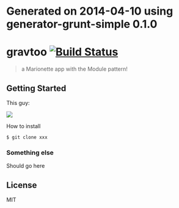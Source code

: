 # Generated on 2014-04-10 using generator-grunt-simple 0.1.0

# gravtoo [![Build Status](https://secure.travis-ci.org/rekarnar/gravtoo.png?branch=master)](https://travis-ci.org/rekarnar/gravtoo)

> a Marionette app with the Module pattern!

## Getting Started

This guy:

![](http://i.imgur.com/JHaAlBJ.png)

How to install

```
$ git clone xxx
```

### Something else

Should go here

## License

MIT
